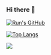 ### Hi there 👋

<!--
**LeoAiolia/Leoaiolia** is a ✨ _special_ ✨ repository because its `README.md` (this file) appears on your GitHub profile.

Here are some ideas to get you started:

- 🔭 I’m currently working on ...
- 🌱 I’m currently learning ...
- 👯 I’m looking to collaborate on ...
- 🤔 I’m looking for help with ...
- 💬 Ask me about ...
- 📫 How to reach me: ...
- 😄 Pronouns: ...
- ⚡ Fun fact: ...
-->
[![Run's GitHub](https://github-readme-stats.vercel.app/api?username=LeoAiolia&count_private=true&show_icons=true&theme=tokyonight)](https://www.jianshu.com/u/4f3d52fed302)

[![Top Langs](https://github-readme-stats.vercel.app/api/top-langs/?username=LeoAiolia&layout=compact&theme=tokyonight)](https://www.jianshu.com/u/4f3d52fed302)


<a href="https://github.com/gfaraday/g_faraday">
  <img align="center" src="https://github-readme-stats.vercel.app/api/pin/?username=gfaraday&repo=g_faraday&theme=tokyonight" />
</a>

<!-- https://github.com/anuraghazra/github-readme-stats/blob/master/docs/readme_cn.md -->
